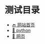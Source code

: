 <!-- 测试目录 -->
# 测试目录 <!-- {docsify-ignore} -->

- [🔙 网站首页](Readme "关于网站的说明")
- [🐍 python](Page/Code/python "python笔记")
- [🛜 网页](Page/Code/css "CSS笔记")
